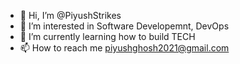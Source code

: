 - 👋 Hi, I’m @PiyushStrikes
- 👀 I’m interested in Software Developemnt, DevOps
- 🌱 I’m currently learning how to build TECH
- 📫 How to reach me piyushghosh2021@gmail.com

<!---
PiyushStrikes/PiyushStrikes is a ✨ special ✨ repository because its `README.md` (this file) appears on your GitHub profile.
You can click the Preview link to take a look at your changes.
--->
